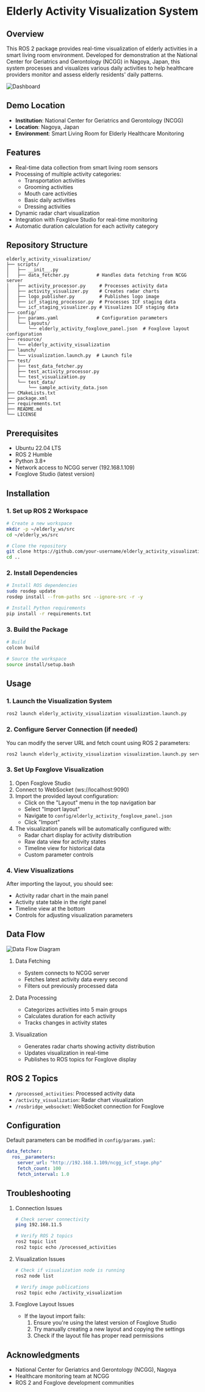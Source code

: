 # Elderly Activity Visualization System

## Overview
This ROS 2 package provides real-time visualization of elderly activities in a smart living room environment. Developed for demonstration at the National Center for Geriatrics and Gerontology (NCGG) in Nagoya, Japan, this system processes and visualizes various daily activities to help healthcare providers monitor and assess elderly residents' daily patterns.

![Dashboard](resource/media/dashboard.jpg)

## Demo Location
- **Institution**: National Center for Geriatrics and Gerontology (NCGG)
- **Location**: Nagoya, Japan
- **Environment**: Smart Living Room for Elderly Healthcare Monitoring

## Features
- Real-time data collection from smart living room sensors
- Processing of multiple activity categories:
  - Transportation activities
  - Grooming activities
  - Mouth care activities
  - Basic daily activities
  - Dressing activities
- Dynamic radar chart visualization
- Integration with Foxglove Studio for real-time monitoring
- Automatic duration calculation for each activity category

## Repository Structure
```
elderly_activity_visualization/
├── scripts/
│   ├── __init__.py
│   ├── data_fetcher.py          # Handles data fetching from NCGG server
│   ├── activity_processor.py     # Processes activity data
│   ├── activity_visualizer.py    # Creates radar charts
│   ├── logo_publisher.py         # Publishes logo image
│   ├── icf_staging_processor.py  # Processes ICF staging data
│   └── icf_staging_visualizer.py # Visualizes ICF staging data
├── config/
│   ├── params.yaml              # Configuration parameters
│   └── layouts/
│       └── elderly_activity_foxglove_panel.json  # Foxglove layout configuration
├── resource/
│   └── elderly_activity_visualization
├── launch/
│   └── visualization.launch.py  # Launch file
├── test/
│   ├── test_data_fetcher.py
│   ├── test_activity_processor.py
│   └── test_visualization.py
│   └── test_data/
│       └── sample_activity_data.json
├── CMakeLists.txt
├── package.xml
├── requirements.txt
├── README.md
└── LICENSE
```

## Prerequisites
- Ubuntu 22.04 LTS
- ROS 2 Humble
- Python 3.8+
- Network access to NCGG server (192.168.1.109)
- Foxglove Studio (latest version)

## Installation

### 1. Set up ROS 2 Workspace
```bash
# Create a new workspace
mkdir -p ~/elderly_ws/src
cd ~/elderly_ws/src

# Clone the repository
git clone https://github.com/your-username/elderly_activity_visualization.git
cd ..
```

### 2. Install Dependencies
```bash
# Install ROS dependencies
sudo rosdep update
rosdep install --from-paths src --ignore-src -r -y

# Install Python requirements
pip install -r requirements.txt
```

### 3. Build the Package
```bash
# Build
colcon build

# Source the workspace
source install/setup.bash
```

## Usage

### 1. Launch the Visualization System
```bash
ros2 launch elderly_activity_visualization visualization.launch.py
```

### 2. Configure Server Connection (if needed)
You can modify the server URL and fetch count using ROS 2 parameters:
```bash
ros2 launch elderly_activity_visualization visualization.launch.py server_url:=http://192.168.1.109/ncgg_icf_stage.php fetch_count:=100
```

### 3. Set Up Foxglove Visualization
1. Open Foxglove Studio
2. Connect to WebSocket (ws://localhost:9090)
3. Import the provided layout configuration:
   - Click on the "Layout" menu in the top navigation bar
   - Select "Import layout"
   - Navigate to `config/elderly_activity_foxglove_panel.json`
   - Click "Import"
4. The visualization panels will be automatically configured with:
   - Radar chart display for activity distribution
   - Raw data view for activity states
   - Timeline view for historical data
   - Custom parameter controls

### 4. View Visualizations
After importing the layout, you should see:
- Activity radar chart in the main panel
- Activity state table in the right panel
- Timeline view at the bottom
- Controls for adjusting visualization parameters

## Data Flow

![Data Flow Diagram](resource/media/data_flow_diagram.png)

1. Data Fetching
   - System connects to NCGG server
   - Fetches latest activity data every second
   - Filters out previously processed data

2. Data Processing
   - Categorizes activities into 5 main groups
   - Calculates duration for each activity
   - Tracks changes in activity states

3. Visualization
   - Generates radar charts showing activity distribution
   - Updates visualization in real-time
   - Publishes to ROS topics for Foxglove display

## ROS 2 Topics
- `/processed_activities`: Processed activity data
- `/activity_visualization`: Radar chart visualization
- `/rosbridge_websocket`: WebSocket connection for Foxglove

## Configuration
Default parameters can be modified in `config/params.yaml`:
```yaml
data_fetcher:
  ros__parameters:
    server_url: "http://192.168.1.109/ncgg_icf_stage.php"
    fetch_count: 100
    fetch_interval: 1.0
```

## Troubleshooting
1. Connection Issues
   ```bash
   # Check server connectivity
   ping 192.168.11.5
   
   # Verify ROS 2 topics
   ros2 topic list
   ros2 topic echo /processed_activities
   ```

2. Visualization Issues
   ```bash
   # Check if visualization node is running
   ros2 node list
   
   # Verify image publications
   ros2 topic echo /activity_visualization
   ```

3. Foxglove Layout Issues
   - If the layout import fails:
     1. Ensure you're using the latest version of Foxglove Studio
     2. Try manually creating a new layout and copying the settings
     3. Check if the layout file has proper read permissions

## Acknowledgments
- National Center for Geriatrics and Gerontology (NCGG), Nagoya
- Healthcare monitoring team at NCGG
- ROS 2 and Foxglove development communities
